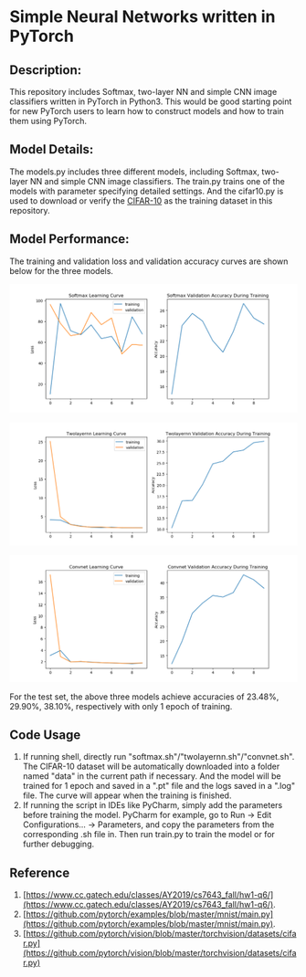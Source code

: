 # Simple Neural Networks written in PyTorch
## Description:

This repository includes Softmax, two-layer NN and simple CNN image classifiers written in PyTorch in Python3. This would be good starting point for new PyTorch users to learn how to construct models and how to train them using PyTorch.

## Model Details:
The models.py includes three different models, including Softmax, two-layer NN and simple CNN image classifiers. The train.py trains one of the models with parameter specifying detailed settings. And the cifar10.py is used to download or verify the [CIFAR-10](https://www.cs.toronto.edu/~kriz/cifar.html) as the training dataset in this repository.

## Model Performance:
The training and validation loss and validation accuracy curves are shown below for the three models.

![alt text](/images/softmax.png)

![alt text](/images/twolayernn.png)

![alt text](/images/convnet.png)

For the test set, the above three models achieve accuracies of 23.48%, 29.90%, 38.10%, respectively with only 1 epoch of training.

## Code Usage
1. If running shell, directly run "softmax.sh"/"twolayernn.sh"/"convnet.sh". The CIFAR-10 dataset will be automatically downloaded into a folder named "data" in the current path if necessary. And the model will be trained for 1 epoch and saved in a ".pt" file and the logs saved in a ".log" file. The curve will appear when the training is finished.
2. If running the script in IDEs like PyCharm, simply add the parameters before training the model. PyCharm for example, go to Run -> Edit Configurations... -> Parameters, and copy the parameters from the corresponding .sh file in. Then run train.py to train the model or for further debugging.

## Reference
1. [https://www.cc.gatech.edu/classes/AY2019/cs7643_fall/hw1-q6/](https://www.cc.gatech.edu/classes/AY2019/cs7643_fall/hw1-q6/).
2. [https://github.com/pytorch/examples/blob/master/mnist/main.py](https://github.com/pytorch/examples/blob/master/mnist/main.py).
3. [https://github.com/pytorch/vision/blob/master/torchvision/datasets/cifar.py](https://github.com/pytorch/vision/blob/master/torchvision/datasets/cifar.py)
